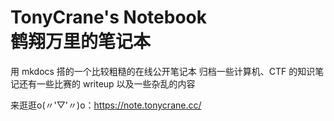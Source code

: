 # TonyCrane's Notebook<br/>鹤翔万里的笔记本

用 mkdocs 搭的一个比较粗糙的在线公开笔记本
归档一些计算机、CTF 的知识笔记还有一些比赛的 writeup 以及一些杂乱的内容

来逛逛o(〃'▽'〃)o：https://note.tonycrane.cc/
